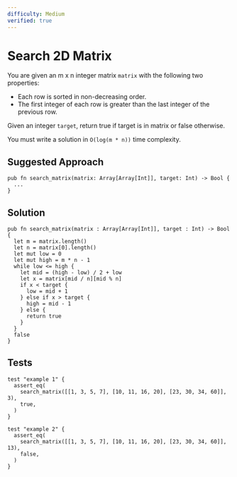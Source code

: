 ```yaml
---
difficulty: Medium
verified: true
---
```


# Search 2D Matrix

You are given an m x n integer matrix `matrix` with the following two properties:

- Each row is sorted in non-decreasing order.
- The first integer of each row is greater than the last integer of the previous row.

Given an integer `target`, return true if target is in matrix or false otherwise.

You must write a solution in `O(log(m * n))` time complexity.

## Suggested Approach

```mbt nocheck
pub fn search_matrix(matrix: Array[Array[Int]], target: Int) -> Bool {
  ...
}
```

## Solution

```mbt
pub fn search_matrix(matrix : Array[Array[Int]], target : Int) -> Bool {
  let m = matrix.length()
  let n = matrix[0].length()
  let mut low = 0
  let mut high = m * n - 1
  while low <= high {
    let mid = (high - low) / 2 + low
    let x = matrix[mid / n][mid % n]
    if x < target {
      low = mid + 1
    } else if x > target {
      high = mid - 1
    } else {
      return true
    }
  }
  false
}
```

## Tests

```moonbit
test "example 1" {
  assert_eq(
    search_matrix([[1, 3, 5, 7], [10, 11, 16, 20], [23, 30, 34, 60]], 3),
    true,
  )
}

test "example 2" {
  assert_eq(
    search_matrix([[1, 3, 5, 7], [10, 11, 16, 20], [23, 30, 34, 60]], 13),
    false,
  )
}
```
